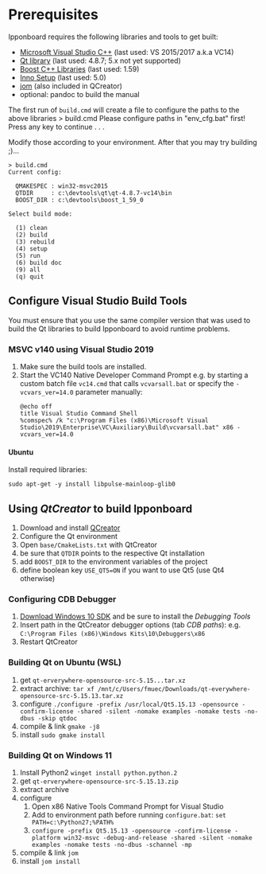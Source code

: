 # Prerequisites

Ipponboard requires the following libraries and tools to get built: 
- [Microsoft Visual Studio C++](https://aka.ms/buildtools) (last used: VS 2015/2017 a.k.a VC14)
- [Qt library](https://www.qt.io/) (last used: 4.8.7; 5.x not yet supported)
- [Boost C++ Libraries](http://www.boost.org/) (last used: 1.59)
- [Inno Setup](https://jrsoftware.org/isinfo.php) (last used: 5.0)
- [jom](https://download.qt.io/official_releases/jom/) (also included in QCreator)
- optional: pandoc to build the manual

The first run of `build.cmd` will create a file to configure the paths to the above libraries
    > build.cmd
	Please configure paths in "env_cfg.bat" first!
    Press any key to continue . . .

Modify those according to your environment. After that you may try building ;)...

    > build.cmd
	Current config:

      QMAKESPEC : win32-msvc2015
      QTDIR     : c:\devtools\qt\qt-4.8.7-vc14\bin
      BOOST_DIR : c:\devtools\boost_1_59_0
    
    Select build mode:
    
      (1) clean
      (2) build
      (3) rebuild
      (4) setup
      (5) run
      (6) build doc
      (9) all
      (q) quit

## Configure Visual Studio Build Tools

You must ensure that you use the same compiler version that was used to build the Qt libraries to build Ipponboard to avoid runtime problems.

### MSVC v140 using Visual Studio 2019

1. Make sure the build tools are installed.
2. Start the VC140 Native Developer Command Prompt
   e.g. by starting a custom batch file `vc14.cmd` that calls `vcvarsall.bat` or specify the `-vcvars_ver=14.0` parameter manually:
   ```batch
   @echo off
   title Visual Studio Command Shell
   %comspec% /k "c:\Program Files (x86)\Microsoft Visual Studio\2019\Enterprise\VC\Auxiliary\Build\vcvarsall.bat" x86 -vcvars_ver=14.0
   ```
   
#### Ubuntu

Install required libraries:

    sudo apt-get -y install libpulse-mainloop-glib0

## Using *QtCreator* to build Ipponboard

1. Download and install [QCreator](https://github.com/qt-creator/qt-creator/releases/)
2. Configure the Qt environment
3. Open `base/CmakeLists.txt` with QtCreator
4. be sure that `QTDIR` points to the respective Qt installation
6. add `BOOST_DIR` to the environment variables of the project
5. define boolean key `USE_QT5=ON` if you want to use Qt5 (use Qt4 otherwise)

### Configuring CDB Debugger

1. [Download Windows 10 SDK](https://docs.microsoft.com/en-us/windows-hardware/drivers/debugger/debugger-download-tools) and be sure to install the *Debugging Tools*
2. Insert path in the QtCreator debugger options (tab *CDB paths*): e.g. `C:\Program Files (x86)\Windows Kits\10\Debuggers\x86`
3. Restart QtCreator


### Building Qt on Ubuntu (WSL)

1. get `qt-erverywhere-opensource-src-5.15...tar.xz`
2. extract archive: 
    `tar xf /mnt/c/Users/fmuec/Downloads/qt-everywhere-opensource-src-5.15.13.tar.xz`
3. configure
     `./configure -prefix /usr/local/Qt5.15.13 -opensource -confirm-license -shared -silent -nomake examples -nomake tests -no-dbus -skip qtdoc`
4. compile & link
   `gmake -j8`
5. install
    `sudo gmake install`
	
	
### Building Qt on Windows 11

1. Install Python2
    `winget install python.python.2`
1. get `qt-erverywhere-opensource-src-5.15.13.zip`
1. extract archive
1. configure
     1. Open x86 Native Tools Command Prompt for Visual Studio
 	 1. Add to environment path before running `configure.bat`: `set PATH=c:\Python27;%PATH%`
     1. `configure -prefix Qt5.15.13 -opensource -confirm-license -platform win32-msvc -debug-and-release -shared -silent -nomake examples -nomake tests -no-dbus -schannel -mp`
1. compile & link
   `jom`
1. install
   `jom install`
